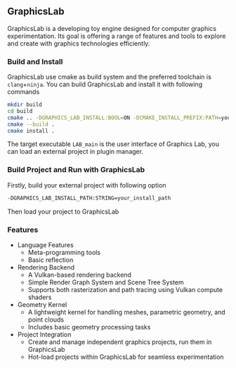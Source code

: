 ## GraphicsLab

GraphicsLab is a developing toy engine designed for computer graphics experimentation. 
Its goal is offering a range of features and tools to explore and create with graphics technologies efficiently.

### Build and Install

GraphicsLab use cmake as build system and the preferred toolchain is `clang`+`ninja`.
You can build GraphicsLab and install it with following commands

```bash
mkdir build
cd build
cmake .. -DGRAPHICS_LAB_INSTALL:BOOL=ON -DCMAKE_INSTALL_PREFIX:PATH=your_path_to_install
cmake --build .
cmake install .
```

The target executable `LAB_main` is the user interface of Graphics Lab, you can load an external project in plugin manager.

### Build Project and Run with GraphicsLab

Firstly, build your external project with following option
```bash
-DGRAPHICS_LAB_INSTALL_PATH:STRING=your_install_path
```
Then load your project to GraphicsLab

### Features

- Language Features
  - Meta-programming tools
  - Basic reflection
- Rendering Backend
  - A Vulkan-based rendering backend
  - Simple Render Graph System and Scene Tree System
  - Supports both rasterization and path tracing using Vulkan compute shaders
- Geometry Kernel
  - A lightweight kernel for handling meshes, parametric geometry, and point clouds
  - Includes basic geometry processing tasks
- Project Integration
  - Create and manage independent graphics projects, run them in GraphicsLab
  - Hot-load projects within GraphicsLab for seamless experimentation
